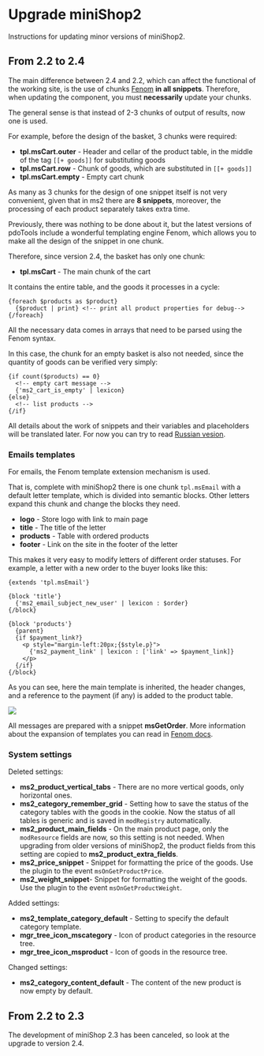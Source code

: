 # Upgrade miniShop2

Instructions for updating minor versions of miniShop2.

## From 2.2 to 2.4

The main difference between 2.4 and 2.2, which can affect the functional of the working site, is the use of chunks
[Fenom][1] **in all snippets**. Therefore, when updating the component, you must **necessarily** update your chunks.

The general sense is that instead of 2-3 chunks of output of results, now one is used.

For example, before the design of the basket, 3 chunks were required:

- **tpl.msCart.outer** - Header and cellar of the product table, in the middle of the tag `[[+ goods]]` for substituting goods
- **tpl.msCart.row** - Chunk of goods, which are substituted in `[[+ goods]]`
- **tpl.msCart.empty** - Empty cart chunk

As many as 3 chunks for the design of one snippet itself is not very convenient, given that in ms2 there are **8 snippets**,
moreover, the processing of each product separately takes extra time.

Previously, there was nothing to be done about it, but the latest versions of pdoTools include a wonderful templating engine Fenom,
which allows you to make all the design of the snippet in one chunk.

Therefore, since version 2.4, the basket has only one chunk:

- **tpl.msCart** - The main chunk of the cart

It contains the entire table, and the goods it processes in a cycle:

```fenom
{foreach $products as $product}
  {$product | print} <!-- print all product properties for debug-->
{/foreach}
```

All the necessary data comes in arrays that need to be parsed using the Fenom syntax.

In this case, the chunk for an empty basket is also not needed, since the quantity of goods can be verified very simply:

```fenom
{if count($products) == 0}
  <!-- empty cart message -->
  {'ms2_cart_is_empty' | lexicon}
{else}
  <!-- list products -->
{/if}
```

All details about the work of snippets and their variables and placeholders will be translated later.
For now you can try to read [Russian vesion][2].

### Emails templates

For emails, the Fenom template extension mechanism is used.

That is, complete with miniShop2 there is one chunk `tpl.msEmail` with a default letter template, which is divided into semantic blocks. Other letters expand this chunk and change the blocks they need.

- **logo** - Store logo with link to main page
- **title** - The title of the letter
- **products** - Table with ordered products
- **footer** - Link on the site in the footer of the letter

This makes it very easy to modify letters of different order statuses.
For example, a letter with a new order to the buyer looks like this:

```fenom
{extends 'tpl.msEmail'}

{block 'title'}
  {'ms2_email_subject_new_user' | lexicon : $order}
{/block}

{block 'products'}
  {parent}
  {if $payment_link?}
    <p style="margin-left:20px;{$style.p}">
      {'ms2_payment_link' | lexicon : ['link' => $payment_link]}
    </p>
  {/if}
{/block}
```

As you can see, here the main template is inherited, the header changes, and a reference to the payment (if any)
is added to the product table.

[![](https://file.modx.pro/files/7/a/c/7ac00ca1c44088260da560463c21025bs.jpg)](https://file.modx.pro/files/7/a/c/7ac00ca1c44088260da560463c21025b.png)

All messages are prepared with a snippet **msGetOrder**.
More information about the expansion of templates you can read in [Fenom docs][3].

### System settings

Deleted settings:

- **ms2_product_vertical_tabs** - There are no more vertical goods, only horizontal ones.
- **ms2_category_remember_grid** - Setting how to save the status of the category tables with the goods in the cookie. Now the status of all tables is generic and is saved in `modRegistry` automatically.
- **ms2_product_main_fields** - On the main product page, only the `modResource` fields are now, so this setting is not needed. When upgrading from older versions of miniShop2, the product fields from this setting are copied to **ms2_product_extra_fields**.
- **ms2_price_snippet** - Snippet for formatting the price of the goods. Use the plugin to the event `msOnGetProductPrice`.
- **ms2_weight_snippet**- Snippet for formatting the weight of the goods. Use the plugin to the event `msOnGetProductWeight`.

Added settings:

- **ms2_template_category_default** - Setting to specify the default category template.
- **mgr_tree_icon_mscategory** - Icon of product categories in the resource tree.
- **mgr_tree_icon_msproduct** - Icon of goods in the resource tree.

Changed settings:

- **ms2_category_content_default** - The content of the new product is now empty by default.

## From 2.2 to 2.3

The development of miniShop 2.3 has been canceled, so look at the upgrade to version 2.4.

[1]: /en/components/pdotools/parser
[2]: /en/components/minishop2/snippets/
[3]: https://github.com/fenom-template/fenom/blob/master/docs/en/tags/extends.md
